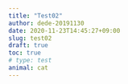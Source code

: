```yaml
---
title: "Test02"
author: dede-20191130
date: 2020-11-23T14:45:27+09:00
slug: test02
draft: true
toc: true
# type: test
animal: cat
---
```

